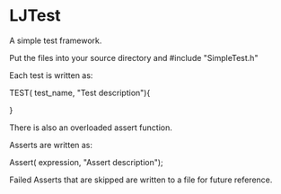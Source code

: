 LJTest
======

A simple test framework.

Put the files into your source directory and #include "SimpleTest.h"

Each test is written as:

TEST( test_name, "Test description"){


}

There is also an overloaded assert function.

Asserts are written as:

Assert( expression, "Assert description");

Failed Asserts that are skipped are written to a file for future reference.
